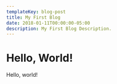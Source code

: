 ```yaml
---
templateKey: blog-post
title: My First Blog
date: 2018-01-11T00:00:00-05:00
description: My First Blog Description.
---
```


# Hello, World!

Hello, world!
